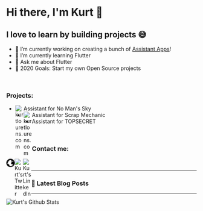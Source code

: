 # Hi there, I'm Kurt 👋

## I love to learn by building projects 😅
- 🔭 I’m currently working on creating a bunch of [Assistant Apps][assistantAppsWebsite]!
- 🌱 I’m currently learning Flutter
- 💬 Ask me about Flutter
- 🥅 2020 Goals: Start my own Open Source projects

<br />

### Projects:

- [<img align="left" alt="kurtlourens.com" width="22px" src="https://avatars0.githubusercontent.com/u/54021133?s=60&v=4" />][assistantnms]Assistant for No Man's Sky
- [<img align="left" alt="kurtlourens.com" width="22px" src="https://avatars2.githubusercontent.com/u/66905801?s=60&v=4" />][assistantsms]Assistant for Scrap Mechanic
- Assistant for TOPSECRET

<br />

### Contact me:
[<img align="left" alt="kurtlourens.com" width="22px" src="https://raw.githubusercontent.com/iconic/open-iconic/master/svg/globe.svg" />][website]
[<img align="left" alt="Kurt's Twitter" width="22px" src="https://cdn.jsdelivr.net/npm/simple-icons@v3/icons/twitter.svg" />][twitter]
[<img align="left" alt="Kurt's LinkedIn" width="22px" src="https://cdn.jsdelivr.net/npm/simple-icons@v3/icons/linkedin.svg" />][linkedin]

<br />

---

### 📕 Latest Blog Posts
<!-- BLOG-POST-LIST:START -->
<!-- BLOG-POST-LIST:END -->

---

<img align="left" alt="Kurt's Github Stats" src="https://github-readme-stats.codestackr.vercel.app/api?username=Khaoz-Topsy&show_icons=true&hide_border=true" />

[website]: https://kurtlourens.com
[assistantappswebsite]: https://assistantapps.com
[assistantnms]: https://nmsassistant.com
[assistantsms]: https://scrapassistant.com
[twitter]: https://twitter.com/Khaoz-Topsy
[linkedin]: https://www.linkedin.com/in/kurtlourensza/
[devtalkplaylist]: https://www.youtube.com/playlist?list=PLkwxH9e_vrAJ0WbEsFA9W3I1W-g_BTsbt
